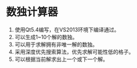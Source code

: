 ﻿# 数独计算器
1. 使用Qt5.4编写，在VS2013环境下编译通过。
2. 可以生成1~10个解的数独。
3. 可以用于求解拥有非唯一解的数独。
4. 采用深度优先搜索算法，优先求解可能性低的格子。
5. 可以根据当前解求出上一个或下一个解。
